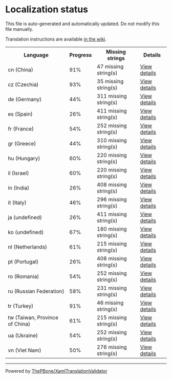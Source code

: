 # Localization status

This file is auto-generated and automatically updated. Do not modify this file manually.

Translation instructions are available [in the wiki](https://github.com/ThePBone/GalaxyBudsClient/wiki/3.-How-to-help-with-translations).

<table>
<tr><th>Language</th><th>Progress</th><th>Missing strings</th><th>Details</th></tr>
<tr><td>cn (China)</td><td>91%</td><td>47 missing string(s)</td><td><a href="cn.md">View details</a></td></tr>
<tr><td>cz (Czechia)</td><td>93%</td><td>35 missing string(s)</td><td><a href="cz.md">View details</a></td></tr>
<tr><td>de (Germany)</td><td>44%</td><td>311 missing string(s)</td><td><a href="de.md">View details</a></td></tr>
<tr><td>es (Spain)</td><td>26%</td><td>411 missing string(s)</td><td><a href="es.md">View details</a></td></tr>
<tr><td>fr (France)</td><td>54%</td><td>252 missing string(s)</td><td><a href="fr.md">View details</a></td></tr>
<tr><td>gr (Greece)</td><td>44%</td><td>310 missing string(s)</td><td><a href="gr.md">View details</a></td></tr>
<tr><td>hu (Hungary)</td><td>60%</td><td>220 missing string(s)</td><td><a href="hu.md">View details</a></td></tr>
<tr><td>il (Israel)</td><td>60%</td><td>220 missing string(s)</td><td><a href="il.md">View details</a></td></tr>
<tr><td>in (India)</td><td>26%</td><td>408 missing string(s)</td><td><a href="in.md">View details</a></td></tr>
<tr><td>it (Italy)</td><td>46%</td><td>296 missing string(s)</td><td><a href="it.md">View details</a></td></tr>
<tr><td>ja (undefined)</td><td>26%</td><td>411 missing string(s)</td><td><a href="ja.md">View details</a></td></tr>
<tr><td>ko (undefined)</td><td>67%</td><td>180 missing string(s)</td><td><a href="ko.md">View details</a></td></tr>
<tr><td>nl (Netherlands)</td><td>61%</td><td>215 missing string(s)</td><td><a href="nl.md">View details</a></td></tr>
<tr><td>pt (Portugal)</td><td>26%</td><td>408 missing string(s)</td><td><a href="pt.md">View details</a></td></tr>
<tr><td>ro (Romania)</td><td>54%</td><td>252 missing string(s)</td><td><a href="ro.md">View details</a></td></tr>
<tr><td>ru (Russian Federation)</td><td>58%</td><td>231 missing string(s)</td><td><a href="ru.md">View details</a></td></tr>
<tr><td>tr (Turkey)</td><td>91%</td><td>46 missing string(s)</td><td><a href="tr.md">View details</a></td></tr>
<tr><td>tw (Taiwan, Province of China)</td><td>61%</td><td>215 missing string(s)</td><td><a href="tw.md">View details</a></td></tr>
<tr><td>ua (Ukraine)</td><td>54%</td><td>252 missing string(s)</td><td><a href="ua.md">View details</a></td></tr>
<tr><td>vn (Viet Nam)</td><td>50%</td><td>276 missing string(s)</td><td><a href="vn.md">View details</a></td></tr>

</table>

__________

Powered by [ThePBone/XamlTranslationValidator](https://github.com/ThePBone/XamlTranslationValidator)